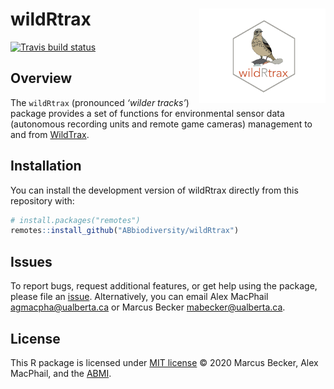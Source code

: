 
# wildRtrax <img src="man/figures/hex-logo-pipit.png" width="40%" align="right" />

<!-- badges: start -->

[![Travis build
status](https://travis-ci.com/ABbiodiversity/wildRtrax.svg?branch=master)](https://travis-ci.com/ABbiodiversity/wildRtrax)
<!-- badges: end -->

## Overview

The `wildRtrax` (pronounced *‘wilder tracks’*) package provides a set of
functions for environmental sensor data (autonomous recording units and
remote game cameras) management to and from
[WildTrax](https://www.wildtrax.ca/home.html).

## Installation

You can install the development version of wildRtrax directly from this
repository with:

``` r
# install.packages("remotes")
remotes::install_github("ABbiodiversity/wildRtrax")
```

## Issues

To report bugs, request additional features, or get help using the
package, please file an
[issue](https://github.com/ABbiodiversity/wildRtrax/issues).
Alternatively, you can email Alex MacPhail <agmacpha@ualberta.ca> or
Marcus Becker <mabecker@ualberta.ca>.

## License

This R package is licensed under [MIT
license](https://github.com/ABbiodiversity/wildRtrax/blob/master/LICENSE)
© 2020 Marcus Becker, Alex MacPhail, and the
[ABMI](http://https://abmi.ca/home.html).
